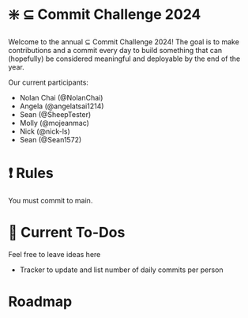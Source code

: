 # :sparkle: $\subseteq$ Commit Challenge 2024
Welcome to the annual $\subseteq$ Commit Challenge 2024! The goal is to make contributions and a commit every day to build something that can (hopefully) be considered meaningful and deployable by the end of the year.

Our current participants:
- Nolan Chai (@NolanChai)
- Angela (@angelatsai1214)
- Sean (@SheepTester)
- Molly (@mojeanmac)
- Nick (@nick-ls)
- Sean (@Sean1572)

# :exclamation: Rules
You must commit to main.

# :memo: Current To-Dos
Feel free to leave ideas here
- Tracker to update and list number of daily commits per person

# Roadmap

